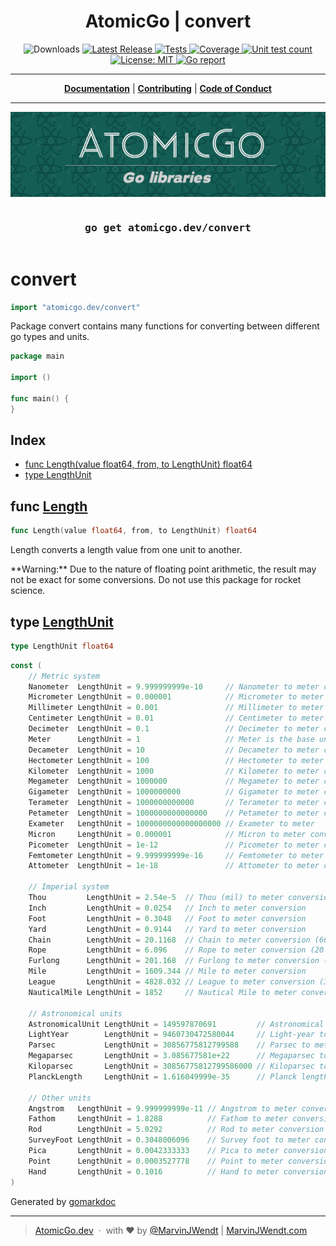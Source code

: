 <!--



┌───────────────────────────────────────────────────────────────────┐
│                                                                   │
│                          IMPORTANT NOTE                           │
│                                                                   │
│               This file is automatically generated                │
│           All manual modifications will be overwritten            │
│                                                                   │
└───────────────────────────────────────────────────────────────────┘



-->

<h1 align="center">AtomicGo | convert</h1>

<p align="center">
<img src="https://img.shields.io/endpoint?url=https%3A%2F%2Fatomicgo.dev%2Fapi%2Fshields%2Fconvert&style=flat-square" alt="Downloads">

<a href="https://github.com/atomicgo/convert/releases">
<img src="https://img.shields.io/github/v/release/atomicgo/convert?style=flat-square" alt="Latest Release">
</a>

<a href="https://codecov.io/gh/atomicgo/convert" target="_blank">
<img src="https://img.shields.io/github/actions/workflow/status/atomicgo/convert/go.yml?style=flat-square" alt="Tests">
</a>

<a href="https://codecov.io/gh/atomicgo/convert" target="_blank">
<img src="https://img.shields.io/codecov/c/gh/atomicgo/convert?color=magenta&logo=codecov&style=flat-square" alt="Coverage">
</a>

<a href="https://codecov.io/gh/atomicgo/convert">
<!-- unittestcount:start --><img src="https://img.shields.io/badge/Unit_Tests-33-magenta?style=flat-square" alt="Unit test count"><!-- unittestcount:end -->
</a>

<a href="https://opensource.org/licenses/MIT" target="_blank">
<img src="https://img.shields.io/badge/License-MIT-yellow.svg?style=flat-square" alt="License: MIT">
</a>
  
<a href="https://goreportcard.com/report/github.com/atomicgo/convert" target="_blank">
<img src="https://goreportcard.com/badge/github.com/atomicgo/convert?style=flat-square" alt="Go report">
</a>   

</p>

---

<p align="center">
<strong><a href="https://pkg.go.dev/atomicgo.dev/convert#section-documentation" target="_blank">Documentation</a></strong>
|
<strong><a href="https://github.com/atomicgo/atomicgo/blob/main/CONTRIBUTING.md" target="_blank">Contributing</a></strong>
|
<strong><a href="https://github.com/atomicgo/atomicgo/blob/main/CODE_OF_CONDUCT.md" target="_blank">Code of Conduct</a></strong>
</p>

---

<p align="center">
  <img src="https://raw.githubusercontent.com/atomicgo/atomicgo/main/assets/header.png" alt="AtomicGo">
</p>

<p align="center">
<table>
<tbody>
</tbody>
</table>
</p>
<h3  align="center"><pre>go get atomicgo.dev/convert</pre></h3>
<p align="center">
<table>
<tbody>
</tbody>
</table>
</p>

<!-- gomarkdoc:embed:start -->

<!-- Code generated by gomarkdoc. DO NOT EDIT -->

# convert

```go
import "atomicgo.dev/convert"
```

Package convert contains many functions for converting between different go types and units.





```go
package main

import ()

func main() {
}
```



## Index

- [func Length\(value float64, from, to LengthUnit\) float64](<#Length>)
- [type LengthUnit](<#LengthUnit>)


<a name="Length"></a>
## func [Length](<https://github.com/atomicgo/convert/blob/main/length.go#L60>)

```go
func Length(value float64, from, to LengthUnit) float64
```

Length converts a length value from one unit to another.

\*\*Warning:\*\* Due to the nature of floating point arithmetic, the result may not be exact for some conversions. Do not use this package for rocket science.

<a name="LengthUnit"></a>
## type [LengthUnit](<https://github.com/atomicgo/convert/blob/main/length.go#L3>)



```go
type LengthUnit float64
```

<a name="Nanometer"></a>

```go
const (
    // Metric system
    Nanometer  LengthUnit = 9.999999999e-10     // Nanometer to meter conversion
    Micrometer LengthUnit = 0.000001            // Micrometer to meter conversion
    Millimeter LengthUnit = 0.001               // Millimeter to meter conversion
    Centimeter LengthUnit = 0.01                // Centimeter to meter conversion
    Decimeter  LengthUnit = 0.1                 // Decimeter to meter conversion
    Meter      LengthUnit = 1                   // Meter is the base unit
    Decameter  LengthUnit = 10                  // Decameter to meter conversion
    Hectometer LengthUnit = 100                 // Hectometer to meter conversion
    Kilometer  LengthUnit = 1000                // Kilometer to meter conversion
    Megameter  LengthUnit = 1000000             // Megameter to meter conversion
    Gigameter  LengthUnit = 1000000000          // Gigameter to meter conversion
    Terameter  LengthUnit = 1000000000000       // Terameter to meter conversion
    Petameter  LengthUnit = 1000000000000000    // Petameter to meter conversion
    Exameter   LengthUnit = 1000000000000000000 // Exameter to meter
    Micron     LengthUnit = 0.000001            // Micron to meter conversion
    Picometer  LengthUnit = 1e-12               // Picometer to meter conversion
    Femtometer LengthUnit = 9.999999999e-16     // Femtometer to meter conversion
    Attometer  LengthUnit = 1e-18               // Attometer to meter conversion

    // Imperial system
    Thou         LengthUnit = 2.54e-5  // Thou (mil) to meter conversion
    Inch         LengthUnit = 0.0254   // Inch to meter conversion
    Foot         LengthUnit = 0.3048   // Foot to meter conversion
    Yard         LengthUnit = 0.9144   // Yard to meter conversion
    Chain        LengthUnit = 20.1168  // Chain to meter conversion (66 feet)
    Rope         LengthUnit = 6.096    // Rope to meter conversion (20 feet)
    Furlong      LengthUnit = 201.168  // Furlong to meter conversion (1/8th of a mile)
    Mile         LengthUnit = 1609.344 // Mile to meter conversion
    League       LengthUnit = 4828.032 // League to meter conversion (3 miles)
    NauticalMile LengthUnit = 1852     // Nautical Mile to meter conversion (international)

    // Astronomical units
    AstronomicalUnit LengthUnit = 149597870691         // Astronomical Unit (AU) to meter conversion
    LightYear        LengthUnit = 9460730472580044     // Light-year to meter conversion
    Parsec           LengthUnit = 30856775812799588    // Parsec to meter conversion
    Megaparsec       LengthUnit = 3.085677581e+22      // Megaparsec to meter
    Kiloparsec       LengthUnit = 30856775812799586000 // Kiloparsec to meter
    PlanckLength     LengthUnit = 1.616049999e-35      // Planck length to meter conversion

    // Other units
    Angstrom   LengthUnit = 9.999999999e-11 // Angstrom to meter conversion
    Fathom     LengthUnit = 1.8288          // Fathom to meter conversion (6 feet)
    Rod        LengthUnit = 5.0292          // Rod to meter conversion (16.5 feet)
    SurveyFoot LengthUnit = 0.3048006096    // Survey foot to meter conversion (used in land surveys)
    Pica       LengthUnit = 0.0042333333    // Pica to meter conversion (commonly used in typography)
    Point      LengthUnit = 0.0003527778    // Point to meter conversion (1/12th of a pica)
    Hand       LengthUnit = 0.1016          // Hand to meter conversion (used in measuring the height of horses)
)
```

Generated by [gomarkdoc](<https://github.com/princjef/gomarkdoc>)


<!-- gomarkdoc:embed:end -->

---

> [AtomicGo.dev](https://atomicgo.dev) &nbsp;&middot;&nbsp;
> with ❤️ by [@MarvinJWendt](https://github.com/MarvinJWendt) |
> [MarvinJWendt.com](https://marvinjwendt.com)

